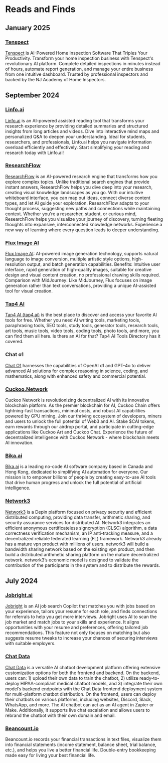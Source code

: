 # Reads and Finds


## January 2025

### [Tenspect](https://tenspect.com/)

[Tenspect](https://tenspect.com/) is AI-Powered Home Inspection Software That Triples Your Productivity.
Transform your home inspection business with Tenspect's revolutionary AI platform. Complete detailed inspections in minutes instead of hours, automate report generation, and manage your entire business from one intuitive dashboard. Trusted by professional inspectors and backed by the NJ Academy of Home Inspectors.

## September 2024

### [Linfo.ai](https://linfo.ai/)

[Linfo.ai](https://linfo.ai/) is an AI-powered assisted reading tool that transforms your research experience by providing detailed summaries and structured insights from long articles and videos. Dive into interactive mind maps and personalized Q&A to deepen your understanding. Ideal for students, researchers, and professionals, Linfo.ai helps you navigate information overload efficiently and effectively. Start simplifying your reading and research today with Linfo.ai!

### [ResearchFlow](https://rflow.ai/)

[ResearchFlow](https://rflow.ai/) is an AI-powered research engine that transforms how you explore complex topics. Unlike traditional search engines that provide instant answers, ResearchFlow helps you dive deep into your research, creating visual knowledge landscapes as you go. With our intuitive whiteboard interface, you can map out ideas, connect diverse content types, and let AI guide your exploration. ResearchFlow adapts to your thought process, suggesting new paths and connections while maintaining context. Whether you're a researcher, student, or curious mind, ResearchFlow helps you visualize your journey of discovery, turning fleeting thoughts into expansive, interconnected knowledge networks. Experience a new way of learning where every question leads to deeper understanding.

### [Flux Image AI](https://flux-ai.io/)

[Flux Image AI](https://flux-ai.io/): AI-powered image generation technology, supports natural language to image conversion, multiple artistic style options, high-resolution output, and batch generation capabilities.
Benefits: Intuitive user interface, rapid generation of high-quality images, suitable for creative design and visual content creation, no professional drawing skills required.
Comparison with MidJourney: Like MidJourney, Flux focuses on image generation rather than text conversations, providing a unique AI-assisted tool for visual creation.

### [Tap4 AI](https://tap4.ai/discover)

[Tap4 AI (tap4.ai)](https://tap4.ai/discover) is the best place to discover and access your favorite AI tools for free. Whether you need AI writing tools, marketing tools, paraphrasing tools, SEO tools, study tools, generator tools, research tools, art tools, music tools, video tools, coding tools, photo tools, and more, you can find them all here. Is there an AI for that? Tap4 AI Tools Directory has it covered.

### Chat o1

[Chat O1](https://chat4o.ai/) harnesses the capabilities of OpenAI o1 and GPT-4o to deliver advanced AI solutions for complex reasoning in science, coding, and mathematics, along with enhanced safety and commercial potential.

### [Cuckoo.Network](https://cuckoo.network)

Cuckoo Network is revolutionizing decentralized AI with its innovative blockchain platform. As the premier blockchain for AI, Cuckoo Chain offers lightning-fast transactions, minimal costs, and robust AI capabilities powered by GPU mining. Join our thriving ecosystem of developers, miners and users to unlock the full potential of Web3 and AI. Stake $CAI tokens, earn rewards through our airdrop portal, and participate in cutting-edge applications like Cuckoo Art and Cuckoo Chat. Experience the future of decentralized intelligence with Cuckoo Network - where blockchain meets AI innovation.

### [Bika.ai](https://bika.ai/)

[Bika.ai](https://bika.ai/) is a leading no-code AI software company based in Canada and Hong Kong, dedicated to simplifying AI automation for everyone. Our mission is to empower billions of people by creating easy-to-use AI tools that drive human progress and unlock the full potential of artificial intelligence.

### [Network3](https://network3.ai/)

[Network3](https://network3.ai/) is a Depin platform focused on privacy security and efficient distributed computing, providing data transfer, arithmetic sharing, and security assurance services for distributed AI. Network3 integrates an efficient anonymous certificateless signcryption (CLSC) algorithm, a data correctness verification mechanism, an IP anti-tracking measure, and a decentralized reliable federated learning (FL) framework. Network3 already has a mature vpn product with millions of users. network3 will build a bandwidth sharing network based on the existing vpn product, and then build a distributed arithmetic sharing platform on the mature decentralized network. network3’s economic model is designed to validate the contribution of the participants in the system and to distribute the rewards.

## July 2024

### [Jobright.ai](https://jobright.ai/)

[Jobright](https://jobright.ai/) is an AI job search Copilot that matches you with jobs based on your experience, tailors your resume for each role, and finds connections for referrals to help you get more interviews. Jobright uses AI to scan the job market and match jobs to your skills and experience. It aligns opportunities with your resume and preferences, offering tailored job recommendations. This feature not only focuses on matching but also suggests resume tweaks to increase your chances of securing interviews with suitable employers.

### [Chat Data](https://www.chat-data.com/)

[Chat Data](https://www.chat-data.com/) is a versatile AI chatbot development platform offering extensive customization options for both the frontend and backend. On the backend, users can: 1) upload their own data to train the chatbot, 2) utilize ready-to-deploy HIPAA-compliant medical chatbot models, and 3) integrate their own model’s backend endpoints with the Chat Data frontend deployment system for multi-platform chatbot distribution. On the frontend, users can deploy their chatbots on various platforms, including websites, Discord, Slack, WhatsApp, and more. The AI chatbot can act as an AI agent in Zapier or Make. Additionally, it supports live chat escalation and allows users to rebrand the chatbot with their own domain and email.

### [Beancount.io](https://beancount.io)

Beancount.io records your financial transactions in text files, visualize them into financial statements (income statement, balance sheet, trial balance, etc.), and helps you live a better financial life. Double-entry bookkeeping made easy for living your best financial life.

